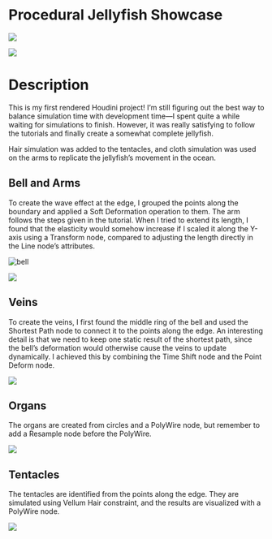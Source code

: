 # Procedural Jellyfish Showcase

![](./img/jellyfish.png)

![](./img/overview.png)

# Description

This is my first rendered Houdini project! I’m still figuring out the best way to balance simulation time with development time—I spent quite a while waiting for simulations to finish. However, it was really satisfying to follow the tutorials and finally create a somewhat complete jellyfish.

Hair simulation was added to the tentacles, and cloth simulation was used on the arms to replicate the jellyfish’s movement in the ocean.


## Bell and Arms
To create the wave effect at the edge, I grouped the points along the boundary and applied a Soft Deformation operation to them. The arm follows the steps given in the tutorial. When I tried to extend its length, I found that the elasticity would somehow increase if I scaled it along the Y-axis using a Transform node, compared to adjusting the length directly in the Line node’s attributes.

![bell](./img/bell.png)

![](./img/arms.png)



## Veins

To create the veins, I first found the middle ring of the bell and used the Shortest Path node to connect it to the points along the edge. An interesting detail is that we need to keep one static result of the shortest path, since the bell’s deformation would otherwise cause the veins to update dynamically. I achieved this by combining the Time Shift node and the Point Deform node.

![](./img/houdini_cXfzUiuiVF.png)

## Organs
The organs are created from circles and a PolyWire node, but remember to add a Resample node before the PolyWire.

![](./img/houdini_1ANfPUoOTj.png)


## Tentacles
The tentacles are identified from the points along the edge. They are simulated using Vellum Hair constraint, and the results are visualized with a PolyWire node.

![](./img/houdini_PXgiL7UBrQ.png)
